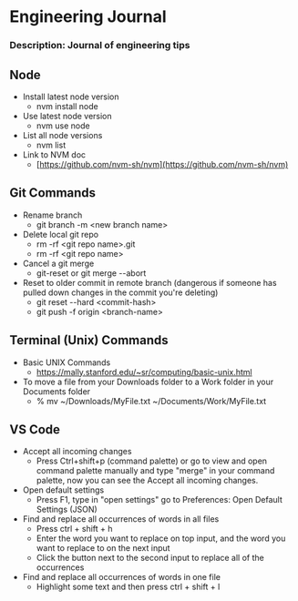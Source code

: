 # Engineering Journal

### Description: Journal of engineering tips

## Node

*   Install latest node version
    *   nvm install node
*   Use latest node version
    *   nvm use node
*   List all node versions
    *   nvm list
*   Link to NVM doc
    *   [https://github.com/nvm-sh/nvm](https://github.com/nvm-sh/nvm)

## Git Commands

*   Rename branch
    *   git branch -m \<new branch name>
*   Delete local git repo
    *   rm -rf \<git repo name>.git
    *   rm -rf \<git repo name>
*   Cancel a git merge
    *   git-reset or git merge --abort
*   Reset to older commit in remote branch (dangerous if someone has pulled down changes in the commit you're deleting)
    *   git reset --hard \<commit-hash>
    *   git push -f origin \<branch-name>

## Terminal (Unix) Commands

*   Basic UNIX Commands
    *   https://mally.stanford.edu/~sr/computing/basic-unix.html
*   To move a file from your Downloads folder to a Work folder in your Documents folder
    *   % mv ~/Downloads/MyFile.txt ~/Documents/Work/MyFile.txt

## VS Code

*   Accept all incoming changes
    *   Press Ctrl+shift+p (command palette) or go to view and open command palette manually and type "merge" in your command palette, now you can see the Accept all incoming changes.
*   Open default settings
    *   Press F1, type in "open settings" go to Preferences: Open Default Settings (JSON)
*   Find and replace all occurrences of words in all files
    *   Press ctrl + shift + h
    *   Enter the word you want to replace on top input, and the word you want to replace to on the next input
    *   Click the button next to the second input to replace all of the occurrences
*   Find and replace all occurrences of words in one file
    *   Highlight some text and then press ctrl + shift + l
